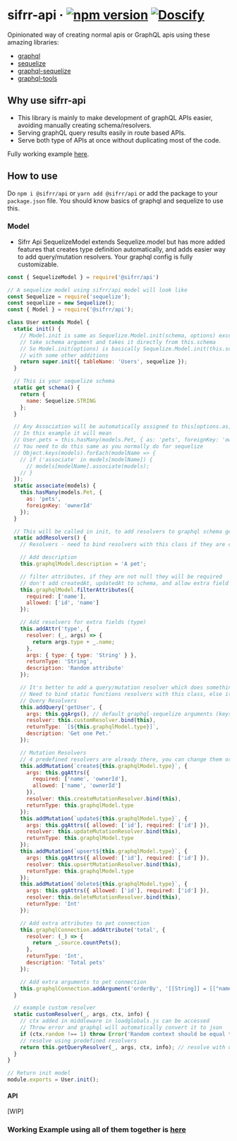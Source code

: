 # sifrr-api · [![npm version](https://img.shields.io/npm/v/@sifrr/api.svg)](https://www.npmjs.com/package/@sifrr/api) [![Doscify](https://img.shields.io/badge/API%20docs-Docsify-red.svg)](https://sifrr.github.io/sifrr/#/./packages/server/sifrr-api/)

Opinionated way of creating normal apis or GraphQL apis using these amazing libraries:

-   [graphql](https://github.com/graphql/graphql-js)
-   [sequelize](https://github.com/sequelize/sequelize)
-   [graphql-sequelize](https://github.com/mickhansen/graphql-sequelize)
-   [graphql-tools](https://github.com/apollographql/graphql-tools)

## Why use sifrr-api

-   This library is mainly to make development of graphQL APIs easier, avoiding manually creating schema/resolvers.
-   Serving graphQL query results easily in route based APIs.
-   Serve both type of APIs at once without duplicating most of the code.

Fully working example [here](https://github.com/sifrr/sifrr-api-demo).

## How to use

Do `npm i @sifrr/api` or `yarn add @sifrr/api` or add the package to your `package.json` file.
You should know basics of graphql and sequelize to use this.

### Model

-   Sifrr Api SequelizeModel extends Sequelize.model but has more added features that creates type definition automatically, and adds easier way to add query/mutation resolvers. Your graphql config is fully customizable.

```js
const { SequelizeModel } = require('@sifrr/api')

// A sequelize model using sifrr/api model will look like
const Sequelize = require('sequelize');
const sequelize = new Sequelize();
const { Model } = require('@sifrr/api');

class User extends Model {
  static init() {
    // Model.init is same as Sequelize.Model.init(schema, options) except it doesn't
    // take schema argument and takes it directly from this.schema
    // So Model.init(options) is basically Sequelize.Model.init(this.schema, options) under the hood
    // with some other additions
    return super.init({ tableName: 'Users', sequelize });
  }

  // This is your sequelize schema
  static get schema() {
    return {
      name: Sequelize.STRING
    };
  }

  // Any Association will be automatically assigned to this[options.as]
  // In this example it will mean
  // User.pets = this.hasMany(models.Pet, { as: 'pets', foreignKey: 'ownerId' });
  // You need to do this same as you normally do for sequelize
  // Object.keys(models).forEach(modelName => {
    // if ('associate' in models[modelName]) {
      // models[modelName].associate(models);
    // }
  });
  static associate(models) {
    this.hasMany(models.Pet, {
      as: 'pets',
      foreignKey: 'ownerId'
    });
  }

  // This will be called in init, to add resolvers to graphql schema generated
  static addResolvers() {
    // Resolvers - need to bind resolvers with this class if they are class function, else it won't work

    // Add description
    this.graphqlModel.description = 'A pet';

    // filter attributes, if they are not null they will be required
    // don't add createdAt, updatedAt to schema, and allow extra field 'type'
    this.graphqlModel.filterAttributes({
      required: ['name'],
      allowed: ['id', 'name']
    });

    // Add resolvers for extra fields (type)
    this.addAttr('type', {
      resolver: (_, args) => {
        return args.type + _.name;
      },
      args: { type: { type: 'String' } },
      returnType: 'String',
      description: 'Random attribute'
    });

    // It's better to add a query/mutation resolver which does something before and then calls predefined resolvers. like customResolver
    // Need to bind static functions resolvers with this class, else it won't work
    // Query Resolvers
    this.addQuery('getUser', {
      args: this.gqArgs(), // default graphql-sequelize arguments (keys, limit, order, where, etc.)
      resolver: this.customResolver.bind(this),
      returnType: `[${this.graphqlModel.type}]`,
      description: 'Get one Pet.'
    });

    // Mutation Resolvers
    // 4 predefined resolvers are already there, you can change them or add new, etc.
    this.addMutation(`create${this.graphqlModel.type}`, {
      args: this.gqAttrs({
        required: ['name', 'ownerId'],
        allowed: ['name', 'ownerId']
      }),
      resolver: this.createMutationResolver.bind(this),
      returnType: this.graphqlModel.type
    });
    this.addMutation(`update${this.graphqlModel.type}`, {
      args: this.gqAttrs({ allowed: ['id'], required: ['id'] }),
      resolver: this.updateMutationResolver.bind(this),
      returnType: this.graphqlModel.type
    });
    this.addMutation(`upsert${this.graphqlModel.type}`, {
      args: this.gqAttrs({ allowed: ['id'], required: ['id'] }),
      resolver: this.upsertMutationResolver.bind(this),
      returnType: this.graphqlModel.type
    });
    this.addMutation(`delete${this.graphqlModel.type}`, {
      args: this.gqAttrs({ allowed: ['id'], required: ['id'] }),
      resolver: this.deleteMutationResolver.bind(this),
      returnType: 'Int'
    });

    // Add extra attributes to pet connection
    this.graphqlConnection.addAttribute('total', {
      resolver: (_) => {
        return _.source.countPets();
      },
      returnType: 'Int',
      description: 'Total pets'
    });

    // Add extra arguments to pet connection
    this.graphqlConnection.addArgument('orderBy', '[[String]] = [["name", "ASC"]]');
  }

  // example custom resolver
  static customResolver(_, args, ctx, info) {
    // ctx added in middleware in loadglobals.js can be accessed
    // Throw error and graphql will automatically convert it to json
    if (ctx.random !== 1) throw Error('Random context should be equal to 1');
    // resolve using predefined resolvers
    return this.getQueryResolver(_, args, ctx, info); // resolve with default queryResolver
  }
}

// Return init model
module.exports = User.init();
```

#### API

[WIP]

### Working Example using all of them together is [here](./test/public)
